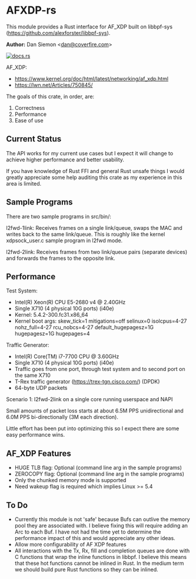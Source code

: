 # AFXDP-rs

This module provides a Rust interface for AF_XDP built on libbpf-sys (https://github.com/alexforster/libbpf-sys).

**Author:** Dan Siemon \<dan@coverfire.com\>

[![docs.rs](https://docs.rs/afxdp/badge.svg)](https://docs.rs/crate/afxdp)

AF_XDP:

* <https://www.kernel.org/doc/html/latest/networking/af_xdp.html>
* <https://lwn.net/Articles/750845/>

The goals of this crate, in order, are:

1. Correctness
2. Performance
3. Ease of use

## Current Status

The API works for my current use cases but I expect it will change to achieve higher performance and better usability.

If you have knowledge of Rust FFI and general Rust unsafe things I would greatly appreciate some help auditing this crate as my experience in this area is limited.

## Sample Programs

There are two sample programs in src/bin/:

l2fwd-1link: Receives frames on a single link/queue, swaps the MAC and writes back to the same link/queue. This is roughly like the kernel xdpsock_user.c sample program in l2fwd mode.

l2fwd-2link: Receives frames from two link/queue pairs (separate devices) and forwards the frames to the opposite link.

## Performance

Test System:

* Intel(R) Xeon(R) CPU E5-2680 v4 @ 2.40GHz
* Single X710 (4 physical 10G ports) (i40e)
* Kernel: 5.4.2-300.fc31.x86_64
* Kernel boot args: skew_tick=1 mitigations=off selinux=0 isolcpus=4-27 nohz_full=4-27 rcu_nobcs=4-27 default_hugepagesz=1G hugepagesz=1G hugepages=4

Traffic Generator:

* Intel(R) Core(TM) i7-7700 CPU @ 3.60GHz
* Single X710 (4 physical 10G ports) (i40e)
* Traffic goes from one port, through test system and to second port on the same X710
* T-Rex traffic generator (https://trex-tgn.cisco.com/) (DPDK)
* 64-byte UDP packets

Scenario 1: l2fwd-2link on a single core running userspace and NAPI

Small amounts of packet loss starts at about 6.5M PPS unidirectional and 6.0M PPS bi-directionally (3M each direction).

Little effort has been put into optimizing this so I expect there are some easy performance wins.

## AF_XDP Features

* HUGE TLB flag: Optional (command line arg in the sample programs)
* ZEROCOPY flag: Optional (command line arg in the sample programs)
* Only the chunked memory mode is supported
* Need wakeup flag is required which implies Linux >= 5.4

## To Do

* Currently this module is not 'safe' because Bufs can outlive the memory pool they are associated with. I believe fixing this will require adding an Arc to each Buf. I have not had the time yet to determine the performance impact of this and would appreciate any other ideas.
* Allow more configurability of AF XDP features
* All interactions with the Tx, Rx, fill and completion queues are done with C functions that wrap the inline functions in libbpf. I believe this means that these hot functions cannot be inlined in Rust. In the medium term we should build pure Rust functions so they can be inlined.
